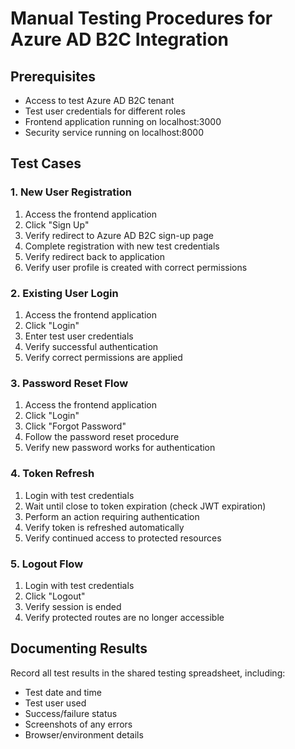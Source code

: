 # Manual Testing Procedures for Azure AD B2C Integration

## Prerequisites
- Access to test Azure AD B2C tenant
- Test user credentials for different roles
- Frontend application running on localhost:3000
- Security service running on localhost:8000

## Test Cases

### 1. New User Registration
1. Access the frontend application
2. Click "Sign Up"
3. Verify redirect to Azure AD B2C sign-up page
4. Complete registration with new test credentials
5. Verify redirect back to application
6. Verify user profile is created with correct permissions

### 2. Existing User Login
1. Access the frontend application
2. Click "Login"
3. Enter test user credentials
4. Verify successful authentication
5. Verify correct permissions are applied

### 3. Password Reset Flow
1. Access the frontend application
2. Click "Login"
3. Click "Forgot Password"
4. Follow the password reset procedure
5. Verify new password works for authentication

### 4. Token Refresh
1. Login with test credentials
2. Wait until close to token expiration (check JWT expiration)
3. Perform an action requiring authentication
4. Verify token is refreshed automatically
5. Verify continued access to protected resources

### 5. Logout Flow
1. Login with test credentials
2. Click "Logout"
3. Verify session is ended
4. Verify protected routes are no longer accessible

## Documenting Results
Record all test results in the shared testing spreadsheet, including:
- Test date and time
- Test user used
- Success/failure status
- Screenshots of any errors
- Browser/environment details
